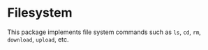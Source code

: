 Filesystem
==========

This package implements file system commands such as `ls`, `cd`, `rm`, `download`, `upload`, etc.
